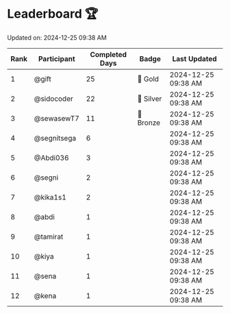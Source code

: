 # Leaderboard 🏆

Updated on: 2024-12-25 09:38 AM

| Rank | Participant       | Completed Days | Badge      | Last Updated         |
|------|-------------------|----------------|------------|----------------------|
| 1    | @gift             | 25             | 🏅 Gold     | 2024-12-25 09:38 AM |
| 2    | @sidocoder        | 22             | 🥈 Silver   | 2024-12-25 09:38 AM |
| 3    | @sewasewT7        | 11             | 🥉 Bronze   | 2024-12-25 09:38 AM |
| 4    | @segnitsega       | 6              |            | 2024-12-25 09:38 AM |
| 5    | @Abdi036          | 3              |            | 2024-12-25 09:38 AM |
| 6    | @segni            | 2              |            | 2024-12-25 09:38 AM |
| 7    | @kika1s1          | 2              |            | 2024-12-25 09:38 AM |
| 8    | @abdi             | 1              |            | 2024-12-25 09:38 AM |
| 9    | @tamirat          | 1              |            | 2024-12-25 09:38 AM |
| 10   | @kiya             | 1              |            | 2024-12-25 09:38 AM |
| 11   | @sena             | 1              |            | 2024-12-25 09:38 AM |
| 12   | @kena             | 1              |            | 2024-12-25 09:38 AM |
